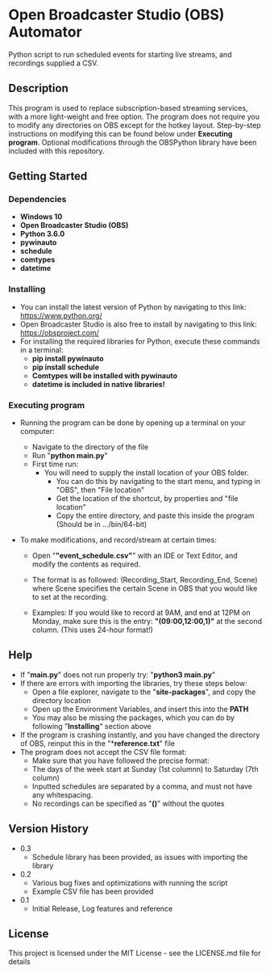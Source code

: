 # Open Broadcaster Studio (OBS) Automator

Python script to run scheduled events for starting live streams, and recordings supplied a CSV. 

## Description

This program is used to replace subscription-based streaming services, with a more light-weight and free option. The program does not require you to modify any directories on OBS except for the hotkey layout. Step-by-step instructions on modifying this can be found below under **Executing program**. Optional modifications through the OBSPython library have been included with this repository. 

## Getting Started

### Dependencies

* **Windows 10**
* **Open Broadcaster Studio (OBS)**
* **Python 3.6.0**
* **pywinauto**
* **schedule**
* **comtypes**
* **datetime**

### Installing

* You can install the latest version of Python by navigating to this link: https://www.python.org/
* Open Broadcaster Studio is also free to install by navigating to this link: https://obsproject.com/
* For installing the required libraries for Python, execute these commands in a terminal:
    * **pip install pywinauto**
    * **pip install schedule**
    * **Comtypes will be installed with pywinauto**
    * **datetime is included in native libraries!**

### Executing program

* Running the program can be done by opening up a terminal on your computer:
    * Navigate to the directory of the file
    * Run "**python main.py**"
    * First time run:
        * You will need to supply the install location of your OBS folder.
            * You can do this by navigating to the start menu, and typing in "OBS", then "File location"
            * Get the location of the shortcut, by properties and "file location"
            * Copy the entire directory, and paste this inside the program (Should be in .../bin/64-bit)
        
* To make modifications, and record/stream at certain times:
    * Open "**"event_schedule.csv"**" with an IDE or Text Editor, and modify the contents as required.
    * The format is as followed: (Recording_Start, Recording_End, Scene) where Scene specifies the certain Scene in OBS that you would like to set at the recording.
    
    * Examples: If you would like to record at 9AM, and end at 12PM on Monday, make sure this is the entry: **"(09:00,12:00,1)"** at the second column. (This uses 24-hour format!)

## Help

* If "**main.py**" does not run properly try: "**python3 main.py**"
* If there are errors with importing the libraries, try these steps below:
    * Open a file explorer, navigate to the "**site-packages**", and copy the directory location
    * Open up the Environment Variables, and insert this into the **PATH**
    * You may also be missing the packages, which you can do by following "**Installing**" section above
* If the program is crashing instantly, and you have changed the directory of OBS, reinput this in the "***reference.txt**" file
* The program does not accept the CSV file format:
    * Make sure that you have followed the precise format:
    * The days of the week start at Sunday (1st columnn) to Saturday (7th column)
    * Inputted schedules are separated by a comma, and must not have any whitespacing.
    * No recordings can be specified as "**()**" without the quotes

## Version History

* 0.3
    * Schedule library has been provided, as issues with importing the library
* 0.2
    * Various bug fixes and optimizations with running the script
    * Example CSV file has been provided
* 0.1
    * Initial Release, Log features and reference

## License

This project is licensed under the MIT License - see the LICENSE.md file for details